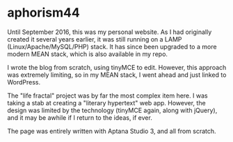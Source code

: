 # aphorism44 

Until September 2016, this was my personal website. As I had originally created it several years earlier, it was still running on a LAMP (Linux/Apache/MySQL/PHP) stack. It has since been upgraded to a more modern MEAN stack, which is also available in my repo.

I wrote the blog from scratch, using tinyMCE to edit.  However, this approach was extremely limiting, so in my MEAN stack, I went ahead and just linked to WordPress.

The "life fractal" project was by far the most complex item here. I was taking a stab at creating a "literary hypertext" web app.  However, the design was limited by the technology (tinyMCE again, along with jQuery), and it may be awhile if I return to the ideas, if ever.

The page was entirely written with Aptana Studio 3, and all from scratch.
